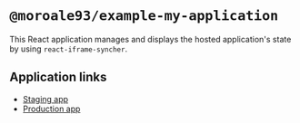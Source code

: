 # `@moroale93/example-my-application`

This React application manages and displays the hosted application's state by using `react-iframe-syncher`.

## Application links

- [Staging app](https://examplemyapplicationstaging.alemoretto.it/)
- [Production app](https://examplemyapplication.alemoretto.it/)